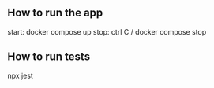 ## How to run the app
start: docker compose up
stop: ctrl C / docker compose stop

## How to run tests
npx jest
